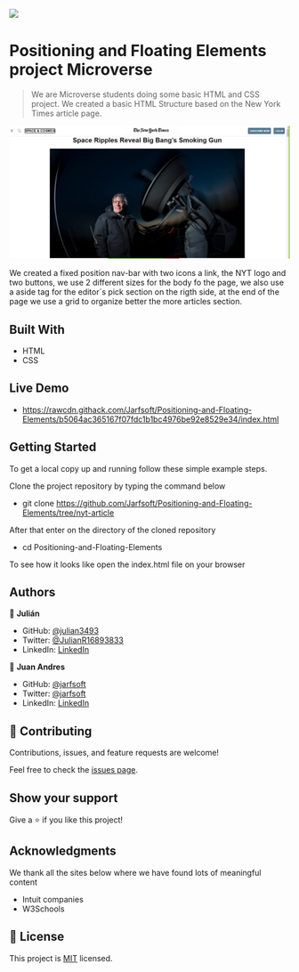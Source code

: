 ![](https://img.shields.io/badge/Microverse-blueviolet)

# Positioning and Floating Elements project Microverse

> We are Microverse students doing some basic HTML and CSS project. We created a basic HTML Structure based on the New York Times article page.

![screenshot](./images/page_screenshot.png)

We created a fixed position nav-bar with two icons a link, the NYT logo and two buttons, we use 2 different sizes for the body fo the page, we also use a aside tag for the editor´s pick section on the rigth side, at the end of the page we use a grid to organize better the more articles section. 

## Built With

- HTML
- CSS

## Live Demo

- https://rawcdn.githack.com/Jarfsoft/Positioning-and-Floating-Elements/b5064ac365167f07fdc1b1bc4976be92e8529e34/index.html

## Getting Started

To get a local copy up and running follow these simple example steps.

Clone the project repository by typing the command below

- git clone https://github.com/Jarfsoft/Positioning-and-Floating-Elements/tree/nyt-article

After that enter on the directory of the cloned repository
- cd Positioning-and-Floating-Elements

To see how it looks like open the index.html file on your browser

## Authors

👤 **Julián**

- GitHub: [@julian3493](https://github.com/julian3493)
- Twitter: [@JulianR16893833](https://twitter.com/JulianR16893833)
- LinkedIn: [LinkedIn](https://www.linkedin.com/in/juli%C3%A1n-ricardo-ramos-arevalo-3868ba135/)

👤 **Juan Andres**

- GitHub: [@jarfsoft](https://github.com/jarfsoft)
- Twitter: [@jarfsoft](https://twitter.com/jarfsoft)
- LinkedIn: [LinkedIn](https://www.linkedin.com/in/juan-raudales-flores-7b0a3b113/)

## 🤝 Contributing

Contributions, issues, and feature requests are welcome!

Feel free to check the [issues page](issues/).

## Show your support

Give a ⭐️ if you like this project!

## Acknowledgments

We thank all the sites below where we have found lots of meaningful content

- Intuit companies
- W3Schools


## 📝 License

This project is [MIT](lic.url) licensed.
